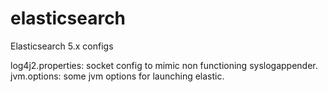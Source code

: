 # elasticsearch
Elasticsearch 5.x configs

log4j2.properties: socket config to mimic non functioning syslogappender.
jvm.options: some jvm options for launching elastic.  
